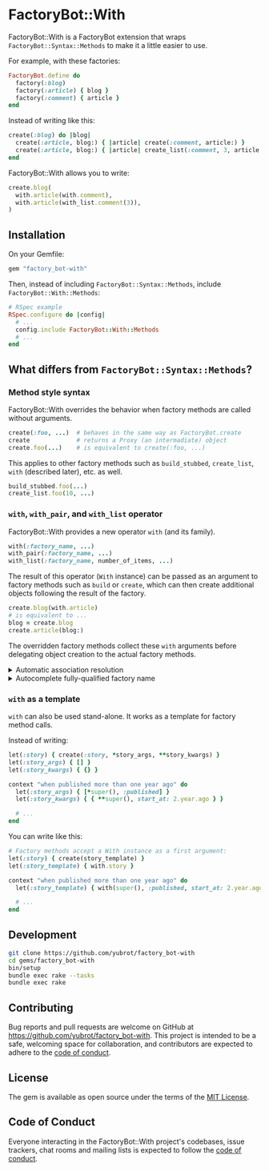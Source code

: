 # FactoryBot::With

FactoryBot::With is a FactoryBot extension that wraps `FactoryBot::Syntax::Methods` to make it a little easier to use.

For example, with these factories:

```ruby
FactoryBot.define do
  factory(:blog)
  factory(:article) { blog }
  factory(:comment) { article }
end
```

Instead of writing like this:

```ruby
create(:blog) do |blog|
  create(:article, blog:) { |article| create(:comment, article:) }
  create(:article, blog:) { |article| create_list(:comment, 3, article:) }
end
```

FactoryBot::With allows you to write:

```ruby
create.blog(
  with.article(with.comment),
  with.article(with_list.comment(3)),
)
```

## Installation

On your Gemfile:

```ruby
gem "factory_bot-with"
```

Then, instead of including `FactoryBot::Syntax::Methods`, include `FactoryBot::With::Methods`:

```ruby
# RSpec example
RSpec.configure do |config|
  # ...
  config.include FactoryBot::With::Methods
  # ...
end
```

## What differs from `FactoryBot::Syntax::Methods`?

### Method style syntax

FactoryBot::With overrides the behavior when factory methods are called without arguments.

```ruby
create(:foo, ...)  # behaves in the same way as FactoryBot.create
create             # returns a Proxy (an intermadiate) object
create.foo(...)    # is equivalent to create(:foo, ...)
```

This applies to other factory methods such as `build_stubbed`, `create_list`, `with` (described later), etc. as well.

```ruby
build_stubbed.foo(...)
create_list.foo(10, ...)
```

### `with`, `with_pair`, and `with_list` operator

FactoryBot::With provides a new operator `with` (and its family).

```ruby
with(:factory_name, ...)
with_pair(:factory_name, ...)
with_list(:factory_name, number_of_items, ...)
```

The result of this operator (`With` instance) can be passed as an argument to factory methods such as `build` or `create`, which can then create additional objects following the result of the factory.

```ruby
create.blog(with.article)
# is equivalent to ...
blog = create.blog
create.article(blog:)
```

The overridden factory methods collect these `with` arguments before delegating object creation to the actual factory methods.

<details>
<summary>Automatic association resolution</summary>

`with` automatically resolves references to ancestor objects based on the definition of the FactoryBot associations.

This automatic resolution takes into account any [traits](https://thoughtbot.github.io/factory_bot/traits/summary.html) in the factories, [aliases](https://thoughtbot.github.io/factory_bot/sequences/aliases.html) in the factories, and [factory specifications](https://thoughtbot.github.io/factory_bot/associations/specifying-the-factory.html) in the associations.

```ruby
FactoryBot.define do
  factory(:video)
  factory(:photo)
  factory(:tag) do
    trait(:for_video) { taggable factory: :video }
    trait(:for_photo) { taggable factory: :photo }
  end
end

create.video(with.tag(text: "latest"))  # resolved as taggable: video
create.photo(with.tag(text: "latest"))  # ...
```

Due to technical limitations, [inline associations](https://thoughtbot.github.io/factory_bot/associations/inline-definition.html) cannot be resolved.

</details>

<details>
<summary>Autocomplete fully-qualified factory name</summary>

For a factory name that is prefixed by the parent object's factory name, the prefix can be omitted.

```ruby
FactoryBot.define do
  factory(:blog)
  factory(:blog_article) { blog }
end

create.blog(with.article) # autocomplete to :blog_article
```

</details>

### `with` as a template

`with` can also be used stand-alone. It works as a template for factory method calls.

Instead of writing:

```ruby
let(:story) { create(:story, *story_args, **story_kwargs) }
let(:story_args) { [] }
let(:story_kwargs) { {} }

context "when published more than one year ago" do
  let(:story_args) { [*super(), :published] }
  let(:story_kwargs) { { **super(), start_at: 2.year.ago } }

  # ...
end
```

You can write like this:

```ruby
# Factory methods accept a With instance as a first argument:
let(:story) { create(story_template) }
let(:story_template) { with.story }

context "when published more than one year ago" do
  let(:story_template) { with(super(), :published, start_at: 2.year.ago) }

  # ...
end
```

## Development

```bash
git clone https://github.com/yubrot/factory_bot-with
cd gems/factory_bot-with
bin/setup
bundle exec rake --tasks
bundle exec rake
```

## Contributing

Bug reports and pull requests are welcome on GitHub at https://github.com/yubrot/factory_bot-with. This project is intended to be a safe, welcoming space for collaboration, and contributors are expected to adhere to the [code of conduct](https://github.com/yubrot/factory_bot-with/blob/main/CODE_OF_CONDUCT.md).

## License

The gem is available as open source under the terms of the [MIT License](https://opensource.org/licenses/MIT).

## Code of Conduct

Everyone interacting in the FactoryBot::With project's codebases, issue trackers, chat rooms and mailing lists is expected to follow the [code of conduct](https://github.com/yubrot/factory_bot-with/blob/main/CODE_OF_CONDUCT.md).
